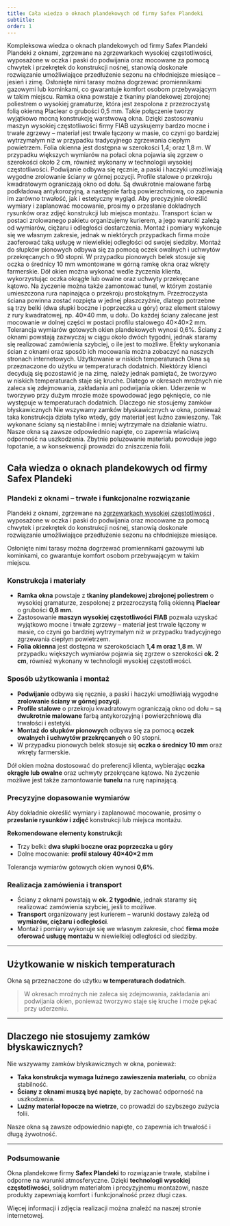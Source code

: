 ```yaml
---
title: Cała wiedza o oknach plandekowych od firmy Safex Plandeki
subtitle:
order: 1
---
```


Kompleksowa wiedza o oknach plandekowych od firmy Safex Plandeki Plandeki z
oknami, zgrzewane na zgrzewarkach wysokiej częstotliwości, wyposażone w oczka i
paski do podwijania oraz mocowane za pomocą chwytek i przekrętek do konstrukcji
nośnej, stanowią doskonałe rozwiązanie umożliwiające przedłużenie sezonu na
chłodniejsze miesiące – jesień i zimę. Osłonięte nimi tarasy można dogrzewać
promiennikami gazowymi lub kominkami, co gwarantuje komfort osobom przebywającym
w takim miejscu. Ramka okna powstaje z tkaniny plandekowej zbrojonej poliestrem
o wysokiej gramaturze, która jest zespolona z przezroczystą folią okienną
Placlear o grubości 0,5 mm. Takie połączenie tworzy wyjątkowo mocną konstrukcję
warstwową okna. Dzięki zastosowaniu maszyn wysokiej częstotliwości firmy FIAB
uzyskujemy bardzo mocne i trwałe zgrzewy – materiał jest trwale łączony w masie,
co czyni go bardziej wytrzymałym niż w przypadku tradycyjnego zgrzewania ciepłym
powietrzem. Folia okienna jest dostępna w szerokości 1,4; oraz 1,8 m. W
przypadku większych wymiarów na połaci okna pojawia się zgrzew o szerokości
około 2 cm, również wykonany w technologii wysokiej częstotliwości. Podwijanie
odbywa się ręcznie, a paski i haczyki umożliwiają wygodne zrolowanie ściany w
górnej pozycji. Profile stalowe o przekroju kwadratowym ograniczają okno od
dołu. Są dwukrotnie malowane farbą podkładową antykorozyjną, a następnie farbą
powierzchniową, co zapewnia im zarówno trwałość, jak i estetyczny wygląd. Aby
precyzyjnie określić wymiary i zaplanować mocowanie, prosimy o przesłanie
dokładnych rysunków oraz zdjęć konstrukcji lub miejsca montażu. Transport ścian
w postaci zrolowanego pakietu organizujemy kurierem, a jego warunki zależą od
wymiarów, ciężaru i odległości dostarczenia. Montaż i pomiary wykonuje się we
własnym zakresie, jednak w niektórych przypadkach firma może zaoferować taką
usługę w niewielkiej odległości od swojej siedziby. Montaż do słupków pionowych
odbywa się za pomocą oczek owalnych i uchwytów przekręcanych o 90 stopni. W
przypadku pionowych belek stosuje się oczka o średnicy 10 mm wmontowane w górną
ramkę okna oraz wkręty farmerskie. Dół okien można wykonać wedle życzenia
klienta, wykorzystując oczka okrągłe lub owalne oraz uchwyty przekręcane kątowo.
Na życzenie można także zamontować tunel, w którym zostanie umieszczona rura
napinająca o przekroju prostokątnym. Przezroczysta ściana powinna zostać
rozpięta w jednej płaszczyźnie, dlatego potrzebne są trzy belki (dwa słupki
boczne i poprzeczka u góry) oraz element stalowy z rury kwadratowej, np. 40×40
mm, u dołu. Do każdej ściany zalecane jest mocowanie w dolnej części w postaci
profilu stalowego 40×40×2 mm. Tolerancja wymiarów gotowych okien plandekowych
wynosi 0,6%. Ściany z oknami powstają zazwyczaj w ciągu około dwóch tygodni,
jednak staramy się realizować zamówienia szybciej, o ile jest to możliwe. Efekty
wykonania ścian z oknami oraz sposób ich mocowania można zobaczyć na naszych
stronach internetowych. Użytkowanie w niskich temperaturach Okna są przeznaczone
do użytku w temperaturach dodatnich. Niektórzy klienci decydują się pozostawić
je na zimę, należy jednak pamiętać, że tworzywo w niskich temperaturach staje
się kruche. Dlatego w okresach mroźnych nie zaleca się zdejmowania, zakładania
ani podwijania okien. Uderzenie w tworzywo przy dużym mrozie może spowodować
jego pęknięcie, co nie występuje w temperaturach dodatnich. Dlaczego nie
stosujemy zamków błyskawicznych Nie wszywamy zamków błyskawicznych w okna,
ponieważ taka konstrukcja działa tylko wtedy, gdy materiał jest luźno
zawieszony. Tak wykonane ściany są niestabilne i mniej wytrzymałe na działanie
wiatru. Nasze okna są zawsze odpowiednio napięte, co zapewnia właściwą odporność
na uszkodzenia. Zbytnie poluzowanie materiału powoduje jego łopotanie, a w
konsekwencji prowadzi do zniszczenia folii.

## Cała wiedza o oknach plandekowych od firmy Safex Plandeki

### **Plandeki z oknami – trwałe i funkcjonalne rozwiązanie**

Plandeki z oknami, zgrzewane na
<a href="http://localhost:4000/oferta/park-maszynowy/zgrzewanie-wcz/" target="_blank">zgrzewarkach
wysokiej częstotliwości</a> , wyposażone w oczka i paski do podwijania oraz
mocowane za pomocą chwytek i przekrętek do konstrukcji nośnej, stanowią
doskonałe rozwiązanie umożliwiające przedłużenie sezonu na chłodniejsze
miesiące.

Osłonięte nimi tarasy można dogrzewać promiennikami gazowymi lub kominkami, co
gwarantuje komfort osobom przebywającym w takim miejscu.

### **Konstrukcja i materiały**

- **Ramka okna** powstaje z **tkaniny plandekowej zbrojonej poliestrem** o
  wysokiej gramaturze, zespolonej z przezroczystą folią okienną **Placlear** o
  grubości **0,8 mm**.
- Zastosowanie **maszyn wysokiej częstotliwości FIAB** pozwala uzyskać wyjątkowo
  mocne i trwałe zgrzewy – materiał jest trwale łączony w masie, co czyni go
  bardziej wytrzymałym niż w przypadku tradycyjnego zgrzewania ciepłym
  powietrzem.
- **Folia okienna** jest dostępna w szerokościach **1,4 m oraz 1,8 m**. W
  przypadku większych wymiarów pojawia się zgrzew o szerokości **ok. 2 cm**,
  również wykonany w technologii wysokiej częstotliwości.

### **Sposób użytkowania i montaż**

- **Podwijanie** odbywa się ręcznie, a paski i haczyki umożliwiają wygodne
  **zrolowanie ściany w górnej pozycji**.
- **Profile stalowe** o przekroju kwadratowym ograniczają okno od dołu – są
  **dwukrotnie malowane** farbą antykorozyjną i powierzchniową dla trwałości i
  estetyki.
- **Montaż do słupków pionowych** odbywa się za pomocą **oczek owalnych i
  uchwytów przekręcanych** o 90 stopni.
- W przypadku pionowych belek stosuje się **oczka o średnicy 10 mm** oraz wkręty
  farmerskie.

Dół okien można dostosować do preferencji klienta, wybierając **oczka okrągłe
lub owalne** oraz uchwyty przekręcane kątowo. Na życzenie możliwe jest także
zamontowanie **tunelu** na rurę napinającą.

### **Precyzyjne dopasowanie wymiarów**

Aby dokładnie określić wymiary i zaplanować mocowanie, prosimy o **przesłanie
rysunków i zdjęć** konstrukcji lub miejsca montażu.

**Rekomendowane elementy konstrukcji:**

- Trzy belki: **dwa słupki boczne oraz poprzeczka u góry**
- Dolne mocowanie: **profil stalowy 40×40×2 mm**

Tolerancja wymiarów gotowych okien wynosi **0,6%**.

### **Realizacja zamówienia i transport**

- Ściany z oknami powstają w **ok. 2 tygodnie**, jednak staramy się realizować
  zamówienia szybciej, jeśli to możliwe.
- **Transport** organizowany jest kurierem – warunki dostawy zależą od
  **wymiarów, ciężaru i odległości**.
- Montaż i pomiary wykonuje się we własnym zakresie, choć **firma może oferować
  usługę montażu** w niewielkiej odległości od siedziby.

---

## **Użytkowanie w niskich temperaturach**

Okna są przeznaczone do użytku **w temperaturach dodatnich**.

> W okresach mroźnych nie zaleca się zdejmowania, zakładania ani podwijania
> okien, ponieważ tworzywo staje się kruche i może pękać przy uderzeniu.

---

## **Dlaczego nie stosujemy zamków błyskawicznych?**

Nie wszywamy zamków błyskawicznych w okna, ponieważ:

- **Taka konstrukcja wymaga luźnego zawieszenia materiału**, co obniża
  stabilność.
- **Ściany z oknami muszą być napięte**, by zachować odporność na uszkodzenia.
- **Luźny materiał łopocze na wietrze**, co prowadzi do szybszego zużycia folii.

Nasze okna są zawsze odpowiednio napięte, co zapewnia ich trwałość i długą
żywotność.

---

### **Podsumowanie**

Okna plandekowe firmy **Safex Plandeki** to rozwiązanie trwałe, stabilne i
odporne na warunki atmosferyczne. Dzięki **technologii wysokiej
częstotliwości**, solidnym materiałom i precyzyjnemu montażowi, nasze produkty
zapewniają komfort i funkcjonalność przez długi czas.

Więcej informacji i zdjęcia realizacji można znaleźć na naszej stronie
internetowej.
